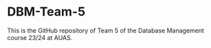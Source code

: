 # DBM-Team-5
This is the GitHub repository of Team 5 of the Database Management course 23/24 at AUAS.
